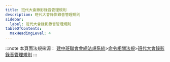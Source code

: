```yaml
---
title: 班代大會錄影錄音管理規則
description: 班代大會錄影錄音管理規則
sidebar:
  label: 班代大會錄影錄音管理規則
tableOfContents:
  maxHeadingLevel: 4
---
```


:::note
本頁面法規來源：
[建中班聯會會網法規系統](https://ckhssc.wordpress.com/%e6%b3%95%e8%a6%8f%e7%b3%bb%e7%b5%b1/)\>[命令相關法規](https://ckhssc.wordpress.com/%e6%b3%95%e8%a6%8f%e5%91%bd%e4%bb%a4/)\>[班代大會錄影錄音管理規則](https://drive.google.com/file/d/1CUOP7CUymYZqFziQawWqZnI4NmUt-ta-/view?usp=sharing)
:::
